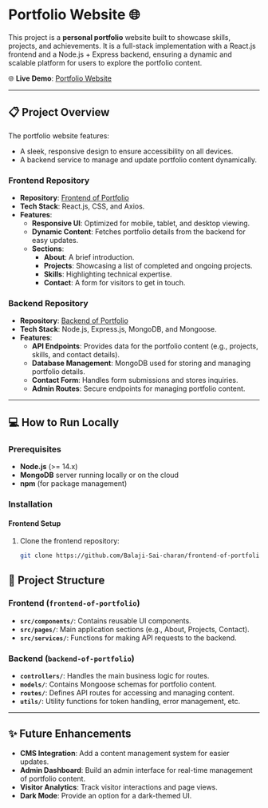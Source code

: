 # Portfolio Website 🌐

This project is a **personal portfolio** website built to showcase skills, projects, and achievements. It is a full-stack implementation with a React.js frontend and a Node.js + Express backend, ensuring a dynamic and scalable platform for users to explore the portfolio content.

🌐 **Live Demo**: [Portfolio Website](https://frontend-of-portfolio.vercel.app/)

---

## 📋 Project Overview

The portfolio website features:
- A sleek, responsive design to ensure accessibility on all devices.
- A backend service to manage and update portfolio content dynamically.

### Frontend Repository
- **Repository**: [Frontend of Portfolio](https://github.com/Balaji-Sai-charan/frontend-of-portfolio)
- **Tech Stack**: React.js, CSS, and Axios.
- **Features**:
  - **Responsive UI**: Optimized for mobile, tablet, and desktop viewing.
  - **Dynamic Content**: Fetches portfolio details from the backend for easy updates.
  - **Sections**:
    - **About**: A brief introduction.
    - **Projects**: Showcasing a list of completed and ongoing projects.
    - **Skills**: Highlighting technical expertise.
    - **Contact**: A form for visitors to get in touch.

### Backend Repository
- **Repository**: [Backend of Portfolio](https://github.com/Balaji-Sai-charan/backend-of-portfolio)
- **Tech Stack**: Node.js, Express.js, MongoDB, and Mongoose.
- **Features**:
  - **API Endpoints**: Provides data for the portfolio content (e.g., projects, skills, and contact details).
  - **Database Management**: MongoDB used for storing and managing portfolio details.
  - **Contact Form**: Handles form submissions and stores inquiries.
  - **Admin Routes**: Secure endpoints for managing portfolio content.

---

## 💻 How to Run Locally

### Prerequisites
- **Node.js** (>= 14.x)
- **MongoDB** server running locally or on the cloud
- **npm** (for package management)

### Installation

#### Frontend Setup
1. Clone the frontend repository:
   ```bash
   git clone https://github.com/Balaji-Sai-charan/frontend-of-portfolio.git
## 📂 Project Structure

### Frontend (`frontend-of-portfolio`)
- **`src/components/`**: Contains reusable UI components.
- **`src/pages/`**: Main application sections (e.g., About, Projects, Contact).
- **`src/services/`**: Functions for making API requests to the backend.

### Backend (`backend-of-portfolio`)
- **`controllers/`**: Handles the main business logic for routes.
- **`models/`**: Contains Mongoose schemas for portfolio content.
- **`routes/`**: Defines API routes for accessing and managing content.
- **`utils/`**: Utility functions for token handling, error management, etc.

---

## ✨ Future Enhancements

- **CMS Integration**: Add a content management system for easier updates.
- **Admin Dashboard**: Build an admin interface for real-time management of portfolio content.
- **Visitor Analytics**: Track visitor interactions and page views.
- **Dark Mode**: Provide an option for a dark-themed UI.
